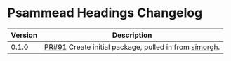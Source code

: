 # Psammead Headings Changelog

| Version | Description                                                                                                                                  |
| ------- | -------------------------------------------------------------------------------------------------------------------------------------------- |
| 0.1.0   | [PR#91](https://github.com/BBC-News/psammead/pull/91) Create initial package, pulled in from [simorgh](https://github.com/BBC-News/simorgh). |
